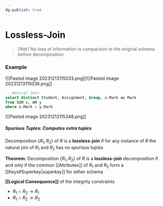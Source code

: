 ```yaml
---
dg-publish: true
---
```

# Lossless-Join

> [!tldr] No loss of information in comparison to the original schema before decomposition

### Example
![[Pasted image 20231213115033.png]]![[Pasted image 20231213115036.png]]
```sql
-- Natural Join
select distinct Student, Assignment, Group, x.Mark as Mark
from SGM x, AM y
where x.Mark = y.Mark
```
![[Pasted image 20231213115348.png]]
##### **Spurious Tuples:** Computes extra tuples
Decomposition {$R_1, R_2$} of $R$ is a **lossless-join** if for any instance of $R$ the natural join of 
$R_1$ and $R_2$ has no spurious tuples

**Theorem:** Decomposition $\{R_1, R_2\}$ of $R$ is a **lossless-join** decomposition if and only if the common [[Attributes]] of $R_1$ and $R_2$ form a [[Keys#Superkey|superkey]] for either schema

**[[Logical Consequence]]** of the integrity constraints
* $R_1 \cap R_2 → R_1$
* $R_1 \cap R_2 → R_2$
